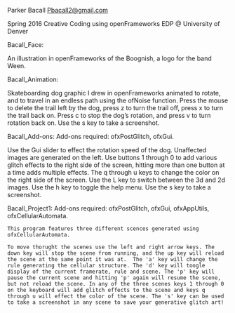 
Parker Bacall <Pbacall2@gmail.com>

Spring 2016 Creative Coding using openFrameworks 
EDP @ University of Denver

Bacall_Face: 

An illustration in openFrameworks of the Boognish, a logo for the band Ween.

Bacall_Animation: 

Skateboarding dog graphic I drew in openFrameworks animated to rotate, and to travel in an endless path using the ofNoise function. Press the mouse to delete the trail left by the dog, press z to turn the trail off, press x to turn the trail back on. Press c to stop the dog’s rotation, and press v to turn rotation back on. Use the s key to take a screenshot.

Bacall_Add-ons: Add-ons required: ofxPostGlitch, ofxGui. 

Use the Gui slider to effect the rotation speed of the dog. Unaffected images are generated on the left. Use buttons 1 through 0 to add various glitch effects to the right side of the screen, hitting more than one button at a time adds multiple effects. The q through u keys to change the color on the right side of the screen. Use the L key to switch between the 3d and 2d images. Use the h key to toggle the help menu. Use the s key to take a screenshot.

Bacall_Project1: Add-ons required: ofxPostGlitch, ofxGui, ofxAppUtils, ofxCellularAutomata. 

    This program features three different scences generated using ofxCellularAutomata.

    To move thorught the scenes use the left and right arrow keys. The down key will stop the scene from running, and the up key will reload the scene at the same point it was at.  The 'a' key will change the rule generating the cellular structure. The 'd' key will toogle display of the current framerate, rule and scene. The 'p' key will pause the current scene and hitting 'p' again will resume the scene, but not reload the scene. In any of the three scenes keys 1 through 0 on the keyboard will add glitch effects to the scene and keys q through u will effect the color of the scene. The 's' key can be used to take a screenshot in any scene to save your generative glitch art! 